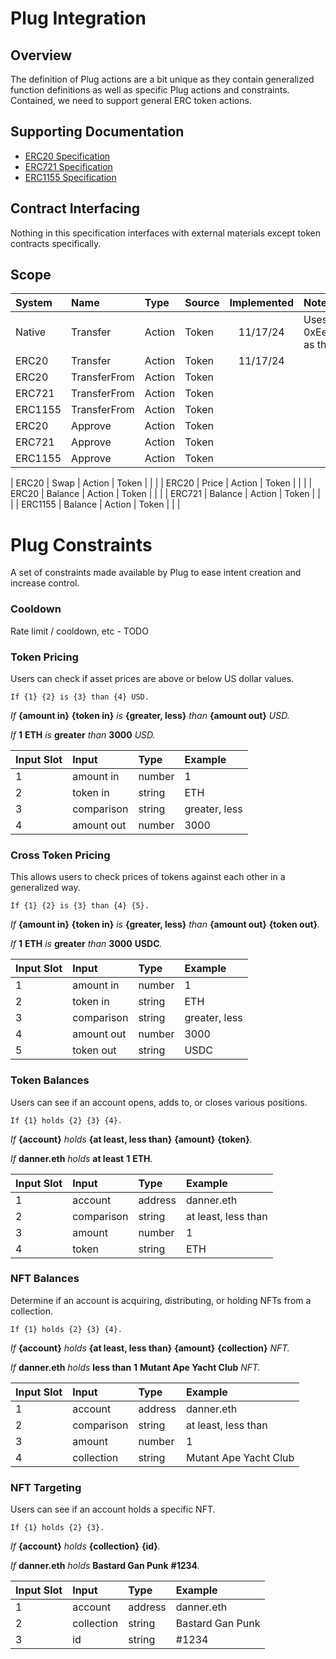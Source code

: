 # Plug Integration

## Overview

The definition of Plug actions are a bit unique as they contain generalized function definitions as well as specific Plug actions and constraints. Contained, we need to support general ERC token actions.

## Supporting Documentation

- [ERC20 Specification](https://github.com/ethereum/ERCs/blob/master/ERCS/erc-20.md)
- [ERC721 Specification](https://github.com/ethereum/ERCs/blob/master/ERCS/erc-721.md)
- [ERC1155 Specification](https://github.com/ethereum/ERCs/blob/master/ERCS/erc-1155.md)

## Contract Interfacing

Nothing in this specification interfaces with external materials except token contracts specifically. 

## Scope

| System  | Name         | Type   | Source | Implemented | Notes                                                                |
| :------ | :----------- | :----- | :----- | :---------: | :------------------------------------------------------------------- |
| Native  | Transfer     | Action | Token  |  11/17/24   | Uses 0xEeeeeEeeeEeEeeEeEeEeeEEEeeeeEeeeeeeeEEeE as the asset address |
| ERC20   | Transfer     | Action | Token  |  11/17/24   |                                                                      |
| ERC20   | TransferFrom | Action | Token  |             |                                                                      |
| ERC721  | TransferFrom | Action | Token  |             |                                                                      |
| ERC1155 | TransferFrom | Action | Token  |             |                                                                      |
| ERC20   | Approve      | Action | Token  |             |                                                                      |
| ERC721  | Approve      | Action | Token  |             |                                                                      |
| ERC1155 | Approve      | Action | Token  |             |                                                                      |

| ERC20   | Swap         | Action | Token  |             |                                                                      |
| ERC20   | Price        | Action | Token  |             |                                                                      |
| ERC20   | Balance      | Action | Token  |             |                                                                      |
| ERC721  | Balance      | Action | Token  |             |                                                                      |
| ERC1155 | Balance      | Action | Token  |             |                                                                      |   



# Plug Constraints
A set of constraints made available by Plug to ease intent creation and increase control.

### Cooldown

Rate limit / cooldown, etc - TODO




### Token Pricing
Users can check if asset prices are above or below US dollar values.

`If {1} {2} is {3} than {4} USD.`

_If_ **{amount in}** **{token in}** _is_ **{greater, less}** _than_ **{amount out}** _USD._

_If_ **1** **ETH** _is_ **greater** _than_ **3000** _USD._



| Input Slot | Input | Type | Example |
| :--- | :--- | :--- | :--- |
| 1 | amount in | number | 1 |
| 2 | token in | string | ETH |
| 3 | comparison | string | greater, less |
| 4 | amount out | number | 3000 |

### Cross Token Pricing
This allows users to check prices of tokens against each other in a generalized way.

`If {1} {2} is {3} than {4} {5}.`

_If_ **{amount in}** **{token in}** _is_ **{greater, less}** _than_ **{amount out}** **{token out}**_._

_If_ **1** **ETH** _is_ **greater** _than_ **3000** **USDC**_._

| Input Slot | Input | Type | Example |
| :--- | :--- | :--- | :--- |
| 1 | amount in | number | 1 |
| 2 | token in | string | ETH |
| 3 | comparison | string | greater, less |
| 4 | amount out | number | 3000 |
| 5 | token out | string | USDC |

### Token Balances
Users can see if an account opens, adds to, or closes various positions.

`If {1} holds {2} {3} {4}.`

_If_ **{account}** _holds_ **{at least, less than}** **{amount}** **{token}**_._

_If_ **danner.eth** _holds_ **at least** **1** **ETH**_._

| Input Slot | Input | Type | Example |
| :--- | :--- | :--- | :--- |
| 1 | account | address | danner.eth |
| 2 | comparison | string | at least, less than |
| 3 | amount | number | 1 |
| 4 | token | string | ETH |

### NFT Balances
Determine if an account is acquiring, distributing, or holding NFTs from a collection.

`If {1} holds {2} {3} {4}.`

_If_ **{account}** _holds_ **{at least, less than}** **{amount}** **{collection}** _NFT._

_If_ **danner.eth** _holds_ **less than** **1** **Mutant Ape Yacht Club** _NFT._

| Input Slot | Input | Type | Example |
| :--- | :--- | :--- | :--- |
| 1 | account | address | danner.eth |
| 2 | comparison | string | at least, less than |
| 3 | amount | number | 1 |
| 4 | collection | string | Mutant Ape Yacht Club |

### NFT Targeting
Users can see if an account holds a specific NFT.

`If {1} holds {2} {3}.`

_If_ **{account}** _holds_ **{collection}** **{id}**_._

_If_ **danner.eth** _holds_ **Bastard Gan Punk** **#1234**_._

| Input Slot | Input | Type | Example |
| :--- | :--- | :--- | :--- |
| 1 | account | address | danner.eth |
| 2 | collection | string | Bastard Gan Punk |
| 3 | id | string | #1234 |
